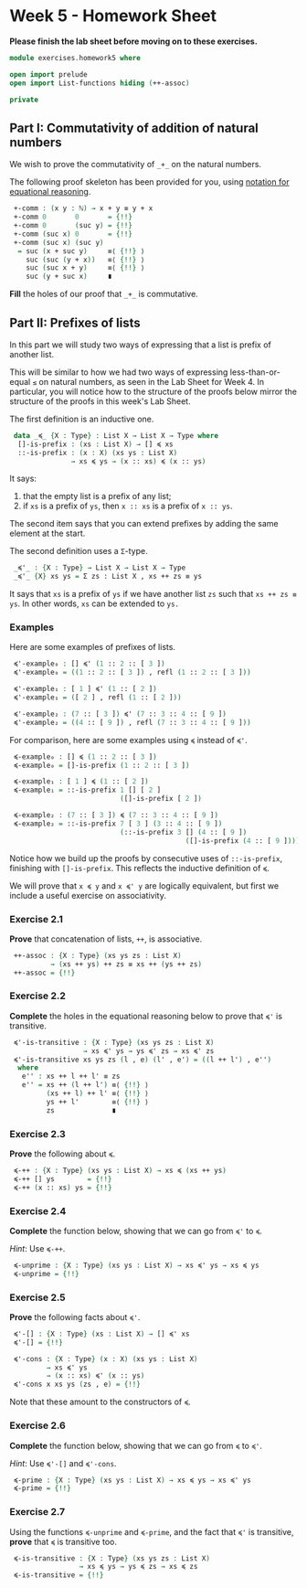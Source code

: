 # Week 5 - Homework Sheet

**Please finish the lab sheet before moving on to these exercises.**

```agda
module exercises.homework5 where

open import prelude
open import List-functions hiding (++-assoc)

private
```

## Part I: Commutativity of addition of natural numbers

We wish to prove the commutativity of `_+_` on the natural numbers.

The following proof skeleton has been provided for you, using
[notation for equational reasoning](/files/LectureNotes/files/identity-type.lagda.md#notation-for-equality-reasoning).

```agda
 +-comm : (x y : ℕ) → x + y ≡ y + x
 +-comm 0       0       = {!!}
 +-comm 0       (suc y) = {!!}
 +-comm (suc x) 0       = {!!}
 +-comm (suc x) (suc y)
  = suc (x + suc y)     ≡⟨ {!!} ⟩
    suc (suc (y + x))   ≡⟨ {!!} ⟩
    suc (suc x + y)     ≡⟨ {!!} ⟩
    suc (y + suc x)     ∎
```

**Fill** the holes of our proof that `_+_` is commutative.

## Part II: Prefixes of lists

In this part we will study two ways of expressing that a list is prefix of
another list.

This will be similar to how we had two ways of expressing less-than-or-equal
`≤` on natural numbers, as seen in the Lab Sheet for Week 4. In particular,
you will notice how to the structure of the proofs below mirror the structure
of the proofs in this week's Lab Sheet.

The first definition is an inductive one.

```agda
 data _≼_ {X : Type} : List X → List X → Type where
  []-is-prefix : (xs : List X) → [] ≼ xs
  ::-is-prefix : (x : X) (xs ys : List X)
               → xs ≼ ys → (x :: xs) ≼ (x :: ys)
```

It says:
1. that the empty list is a prefix of any list;
1. if `xs` is a prefix of `ys`, then `x :: xs` is a prefix of `x :: ys`.

The second item says that you can extend prefixes by adding the same element at
the start.

The second definition uses a `Σ`-type.

```agda
 _≼'_ : {X : Type} → List X → List X → Type
 _≼'_ {X} xs ys = Σ zs ꞉ List X , xs ++ zs ≡ ys
```

It says that `xs` is a prefix of `ys` if we have another list `zs` such that
`xs ++ zs ≡ ys`. In other words, `xs` can be extended to `ys.`

### Examples

Here are some examples of prefixes of lists.

```agda
 ≼'-example₀ : [] ≼' (1 :: 2 :: [ 3 ])
 ≼'-example₀ = ((1 :: 2 :: [ 3 ]) , refl (1 :: 2 :: [ 3 ]))

 ≼'-example₁ : [ 1 ] ≼' (1 :: [ 2 ])
 ≼'-example₁ = ([ 2 ] , refl (1 :: [ 2 ]))

 ≼'-example₂ : (7 :: [ 3 ]) ≼' (7 :: 3 :: 4 :: [ 9 ])
 ≼'-example₂ = ((4 :: [ 9 ]) , refl (7 :: 3 :: 4 :: [ 9 ]))
```

For comparison, here are some examples using `≼` instead of `≼'`.

```agda
 ≼-example₀ : [] ≼ (1 :: 2 :: [ 3 ])
 ≼-example₀ = []-is-prefix (1 :: 2 :: [ 3 ])

 ≼-example₁ : [ 1 ] ≼ (1 :: [ 2 ])
 ≼-example₁ = ::-is-prefix 1 [] [ 2 ]
                           ([]-is-prefix [ 2 ])

 ≼-example₂ : (7 :: [ 3 ]) ≼ (7 :: 3 :: 4 :: [ 9 ])
 ≼-example₂ = ::-is-prefix 7 [ 3 ] (3 :: 4 :: [ 9 ])
                           (::-is-prefix 3 [] (4 :: [ 9 ])
                                           ([]-is-prefix (4 :: [ 9 ])))
```

Notice how we build up the proofs by consecutive uses of `::-is-prefix`,
finishing with `[]-is-prefix`. This reflects the inductive definition of `≼`.

We will prove that `x ≼ y` and `x ≼' y` are logically equivalent, but first we
include a useful exercise on associativity.

### Exercise 2.1

**Prove** that concatenation of lists, `++`, is associative.

```agda
 ++-assoc : {X : Type} (xs ys zs : List X)
          → (xs ++ ys) ++ zs ≡ xs ++ (ys ++ zs)
 ++-assoc = {!!}
```

### Exercise 2.2

**Complete** the holes in the equational reasoning below to prove that `≼'` is
transitive.

```agda
 ≼'-is-transitive : {X : Type} (xs ys zs : List X)
                  → xs ≼' ys → ys ≼' zs → xs ≼' zs
 ≼'-is-transitive xs ys zs (l , e) (l' , e') = ((l ++ l') , e'')
  where
   e'' : xs ++ l ++ l' ≡ zs
   e'' = xs ++ (l ++ l') ≡⟨ {!!} ⟩
         (xs ++ l) ++ l' ≡⟨ {!!} ⟩
         ys ++ l'        ≡⟨ {!!} ⟩
         zs              ∎
```

### Exercise 2.3

**Prove** the following about `≼`.

```agda
 ≼-++ : {X : Type} (xs ys : List X) → xs ≼ (xs ++ ys)
 ≼-++ [] ys        = {!!}
 ≼-++ (x :: xs) ys = {!!}
```

### Exercise 2.4

**Complete** the function below, showing that we can go from `≼'` to `≼`.

*Hint*: Use `≼-++`.

```agda
 ≼-unprime : {X : Type} (xs ys : List X) → xs ≼' ys → xs ≼ ys
 ≼-unprime = {!!}
```

### Exercise 2.5

**Prove** the following facts about `≼'`.

```agda
 ≼'-[] : {X : Type} (xs : List X) → [] ≼' xs
 ≼'-[] = {!!}

 ≼'-cons : {X : Type} (x : X) (xs ys : List X)
         → xs ≼' ys
         → (x :: xs) ≼' (x :: ys)
 ≼'-cons x xs ys (zs , e) = {!!}
```

Note that these amount to the constructors of `≼`.

### Exercise 2.6

**Complete** the function below, showing that we can go from `≼` to `≼'`.

*Hint*: Use `≼'-[]` and `≼'-cons`.

```agda
 ≼-prime : {X : Type} (xs ys : List X) → xs ≼ ys → xs ≼' ys
 ≼-prime = {!!}
```

### Exercise 2.7

Using the functions `≼-unprime` and `≼-prime`, and the fact that `≼'` is
transitive, **prove** that `≼` is transitive too.

```agda
 ≼-is-transitive : {X : Type} (xs ys zs : List X)
                 → xs ≼ ys → ys ≼ zs → xs ≼ zs
 ≼-is-transitive = {!!}
```

